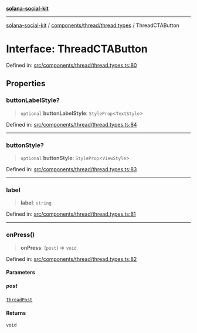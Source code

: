 [**solana-social-kit**](../../../../README.md)

***

[solana-social-kit](../../../../README.md) / [components/thread/thread.types](../README.md) / ThreadCTAButton

# Interface: ThreadCTAButton

Defined in: [src/components/thread/thread.types.ts:80](https://github.com/SendArcade/solana-social-starter/blob/98f94bb63d3814df24512365f6ae706d273e698f/src/components/thread/thread.types.ts#L80)

## Properties

### buttonLabelStyle?

> `optional` **buttonLabelStyle**: `StyleProp`\<`TextStyle`\>

Defined in: [src/components/thread/thread.types.ts:84](https://github.com/SendArcade/solana-social-starter/blob/98f94bb63d3814df24512365f6ae706d273e698f/src/components/thread/thread.types.ts#L84)

***

### buttonStyle?

> `optional` **buttonStyle**: `StyleProp`\<`ViewStyle`\>

Defined in: [src/components/thread/thread.types.ts:83](https://github.com/SendArcade/solana-social-starter/blob/98f94bb63d3814df24512365f6ae706d273e698f/src/components/thread/thread.types.ts#L83)

***

### label

> **label**: `string`

Defined in: [src/components/thread/thread.types.ts:81](https://github.com/SendArcade/solana-social-starter/blob/98f94bb63d3814df24512365f6ae706d273e698f/src/components/thread/thread.types.ts#L81)

***

### onPress()

> **onPress**: (`post`) => `void`

Defined in: [src/components/thread/thread.types.ts:82](https://github.com/SendArcade/solana-social-starter/blob/98f94bb63d3814df24512365f6ae706d273e698f/src/components/thread/thread.types.ts#L82)

#### Parameters

##### post

[`ThreadPost`](ThreadPost.md)

#### Returns

`void`
